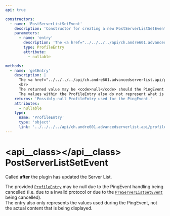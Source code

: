 ```yaml
---
api: true

constructors:
  - name: 'PostServerListSetEvent'
    description: 'Constructor for creating a new PostServerListSetEvent instance.'
    parameters:
      - name: 'entry'
        description: 'The <a href="../../../../api/ch.andre601.advancedserverlist.api/profiles/profileentry/"><code>ProfileEntry</code></a> used during the PingEvent.'
        type: ProfileEntry
        attribute:
          - nullable

methods:
  - name: 'getEntry'
    description: |
      The <a href="../../../../api/ch.andre601.advancedserverlist.api/profiles/profileentry/"><code>ProfileEntry</code></a> that was used during the PingEvent handling.<br>
      <br>
      The returned value may be <code>null</code> should the PingEvent handling be cancelled at any point (i.e. due to an invalid protocol or because the <a href="../preserverlistsetevent/"><code>PreServerListSetEvent</code></a> has been cancelled).<br>
      The values within the ProfileEntry also do not represent what is actually used within the Server list itself, but only the values provided for the PingEvent handling.
    returns: 'Possibly-null ProfileEntry used for the PingEvent.'
    attributes:
      - nullable
    type:
      name: 'ProfileEntry'
      type: 'object'
      link: '../../../../api/ch.andre601.advancedserverlist.api/profiles/profileentry/'
---
```


# <api__class></api__class> PostServerListSetEvent

Called **after** the plugin has updated the Server List.

The provided [`ProfileEntry`](#getentry()) may be null due to the PingEvent handling being cancelled (i.e. due to a invalid protocol or due to the [`PreServerListSetEvent`](preserverlistsetevent.md) being cancelled).  
The entry also only represents the values used during the PingEvent, not the actual content that is being displayed.